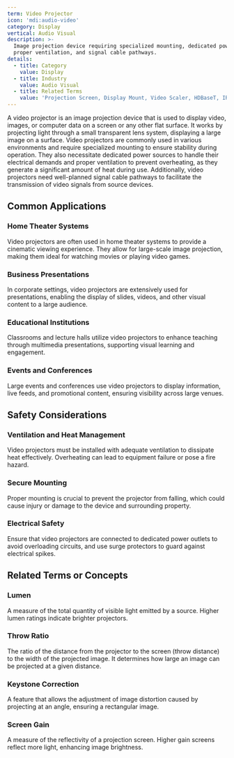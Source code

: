 ```yaml
---
term: Video Projector
icon: 'mdi:audio-video'
category: Display
vertical: Audio Visual
description: >-
  Image projection device requiring specialized mounting, dedicated power,
  proper ventilation, and signal cable pathways.
details:
  - title: Category
    value: Display
  - title: Industry
    value: Audio Visual
  - title: Related Terms
    value: 'Projection Screen, Display Mount, Video Scaler, HDBaseT, IR Sensor'
---
```

A video projector is an image projection device that is used to display video, images, or computer data on a screen or any other flat surface. It works by projecting light through a small transparent lens system, displaying a large image on a surface. Video projectors are commonly used in various environments and require specialized mounting to ensure stability during operation. They also necessitate dedicated power sources to handle their electrical demands and proper ventilation to prevent overheating, as they generate a significant amount of heat during use. Additionally, video projectors need well-planned signal cable pathways to facilitate the transmission of video signals from source devices.

## Common Applications

### Home Theater Systems
Video projectors are often used in home theater systems to provide a cinematic viewing experience. They allow for large-scale image projection, making them ideal for watching movies or playing video games.

### Business Presentations
In corporate settings, video projectors are extensively used for presentations, enabling the display of slides, videos, and other visual content to a large audience.

### Educational Institutions
Classrooms and lecture halls utilize video projectors to enhance teaching through multimedia presentations, supporting visual learning and engagement.

### Events and Conferences
Large events and conferences use video projectors to display information, live feeds, and promotional content, ensuring visibility across large venues.

## Safety Considerations

### Ventilation and Heat Management
Video projectors must be installed with adequate ventilation to dissipate heat effectively. Overheating can lead to equipment failure or pose a fire hazard.

### Secure Mounting
Proper mounting is crucial to prevent the projector from falling, which could cause injury or damage to the device and surrounding property.

### Electrical Safety
Ensure that video projectors are connected to dedicated power outlets to avoid overloading circuits, and use surge protectors to guard against electrical spikes.

## Related Terms or Concepts

### Lumen
A measure of the total quantity of visible light emitted by a source. Higher lumen ratings indicate brighter projectors.

### Throw Ratio
The ratio of the distance from the projector to the screen (throw distance) to the width of the projected image. It determines how large an image can be projected at a given distance.

### Keystone Correction
A feature that allows the adjustment of image distortion caused by projecting at an angle, ensuring a rectangular image.

### Screen Gain
A measure of the reflectivity of a projection screen. Higher gain screens reflect more light, enhancing image brightness.
